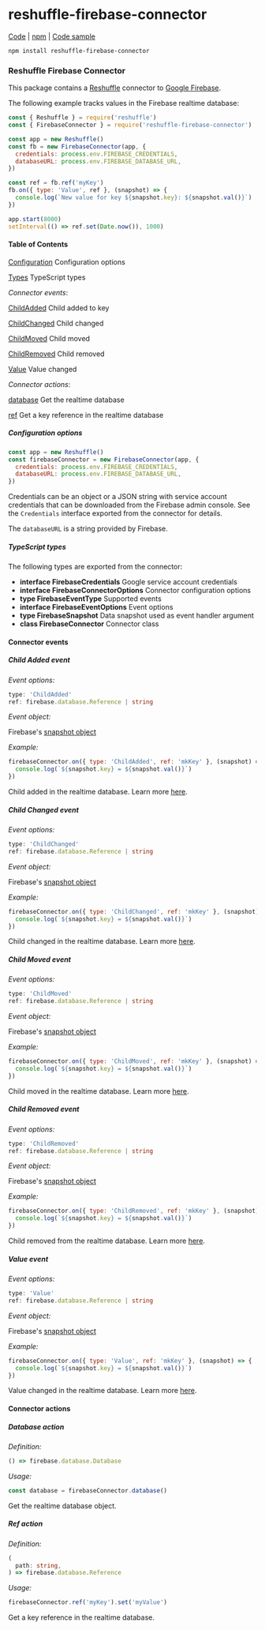 # reshuffle-firebase-connector

[Code](https://github.com/reshufflehq/reshuffle-firebase-connector) |
[npm](https://www.npmjs.com/package/reshuffle-firebase-connector) |
[Code sample](https://github.com/reshufflehq/reshuffle-firebase-connector/tree/master/examples)

`npm install reshuffle-firebase-connector`

### Reshuffle Firebase Connector

This package contains a [Reshuffle](https://github.com/reshufflehq/reshuffle)
connector to [Google Firebase](https://firebase.google.com).

The following example tracks values in the Firebase realtime database:

```js
const { Reshuffle } = require('reshuffle')
const { FirebaseConnector } = require('reshuffle-firebase-connector')

const app = new Reshuffle()
const fb = new FirebaseConnector(app, {
  credentials: process.env.FIREBASE_CREDENTIALS,
  databaseURL: process.env.FIREBASE_DATABASE_URL,
})

const ref = fb.ref('myKey')
fb.on({ type: 'Value', ref }, (snapshot) => {
  console.log(`New value for key ${snapshot.key}: ${snapshot.val()}`)
})

app.start(8000)
setInterval(() => ref.set(Date.now()), 1000)
```

#### Table of Contents

[Configuration](#configuration) Configuration options

[Types](#types) TypeScript types

_Connector events_:

[ChildAdded](#ChildAdded) Child added to key

[ChildChanged](#ChildChanged) Child changed

[ChildMoved](#ChildMoved) Child moved

[ChildRemoved](#ChildRemoved) Child removed

[Value](#Value) Value changed

_Connector actions_:

[database](#database) Get the realtime database

[ref](#ref) Get a key reference in the realtime database

##### <a name="configuration"></a>Configuration options

```js
const app = new Reshuffle()
const firebaseConnector = new FirebaseConnector(app, {
  credentials: process.env.FIREBASE_CREDENTIALS,
  databaseURL: process.env.FIREBASE_DATABASE_URL,
})
```

Credentials can be an object or a JSON string with service account
credentials that can be downloaded from the Firebase admin console.
See the `Credentials` interface exported from the connector for details.

The `databaseURL` is a string provided by Firebase.

##### <a name="types"></a>TypeScript types

The following types are exported from the connector:

* **interface FirebaseCredentials** Google service account credentials
* **interface FirebaseConnectorOptions** Connector configuration options
* **type FirebaseEventType** Supported events
* **interface FirebaseEventOptions** Event options
* **type FirebaseSnapshot** Data snapshot used as event handler argument
* **class FirebaseConnector** Connector class

#### Connector events

##### <a name="ChildAdded"></a>Child Added event

_Event options:_

```ts
type: 'ChildAdded'
ref: firebase.database.Reference | string
```

_Event object:_

Firebase's [snapshot object](https://firebase.google.com/docs/reference/node/firebase.database.DataSnapshot)

_Example:_

```js
firebaseConnector.on({ type: 'ChildAdded', ref: 'mkKey' }, (snapshot) => {
  console.log(`${snapshot.key} = ${snapshot.val()}`)
})
```

Child added in the realtime database. Learn more [here](https://firebase.google.com/docs/database/admin/retrieve-data#child-added).

##### <a name="ChildChanged"></a>Child Changed event

_Event options:_

```ts
type: 'ChildChanged'
ref: firebase.database.Reference | string
```

_Event object:_

Firebase's [snapshot object](https://firebase.google.com/docs/reference/node/firebase.database.DataSnapshot)

_Example:_

```js
firebaseConnector.on({ type: 'ChildChanged', ref: 'mkKey' }, (snapshot) => {
  console.log(`${snapshot.key} = ${snapshot.val()}`)
})
```

Child changed in the realtime database. Learn more [here](https://firebase.google.com/docs/database/admin/retrieve-data#child-changed).

##### <a name="ChildMoved"></a>Child Moved event

_Event options:_

```ts
type: 'ChildMoved'
ref: firebase.database.Reference | string
```

_Event object:_

Firebase's [snapshot object](https://firebase.google.com/docs/reference/node/firebase.database.DataSnapshot)

_Example:_

```js
firebaseConnector.on({ type: 'ChildMoved', ref: 'mkKey' }, (snapshot) => {
  console.log(`${snapshot.key} = ${snapshot.val()}`)
})
```

Child moved in the realtime database. Learn more [here](https://firebase.google.com/docs/database/admin/retrieve-data#child-moved).

##### <a name="ChildRemoved"></a>Child Removed event

_Event options:_

```ts
type: 'ChildRemoved'
ref: firebase.database.Reference | string
```

_Event object:_

Firebase's [snapshot object](https://firebase.google.com/docs/reference/node/firebase.database.DataSnapshot)

_Example:_

```js
firebaseConnector.on({ type: 'ChildRemoved', ref: 'mkKey' }, (snapshot) => {
  console.log(`${snapshot.key} = ${snapshot.val()}`)
})
```

Child removed from the realtime database. Learn more [here](https://firebase.google.com/docs/database/admin/retrieve-data#child-removed).

##### <a name="Value"></a>Value event

_Event options:_

```ts
type: 'Value'
ref: firebase.database.Reference | string
```

_Event object:_

Firebase's [snapshot object](https://firebase.google.com/docs/reference/node/firebase.database.DataSnapshot)

_Example:_

```js
firebaseConnector.on({ type: 'Value', ref: 'mkKey' }, (snapshot) => {
  console.log(`${snapshot.key} = ${snapshot.val()}`)
})
```

Value changed in the realtime database. Learn more [here](https://firebase.google.com/docs/database/admin/retrieve-data#value).

#### Connector actions

##### <a name="database"></a>Database action

_Definition:_

```ts
() => firebase.database.Database
```

_Usage:_

```js
const database = firebaseConnector.database()
```

Get the realtime database object.

##### <a name="ref"></a>Ref action

_Definition:_

```ts
(
  path: string,
) => firebase.database.Reference
```

_Usage:_

```js
firebaseConnector.ref('myKey').set('myValue')
```

Get a key reference in the realtime database.
